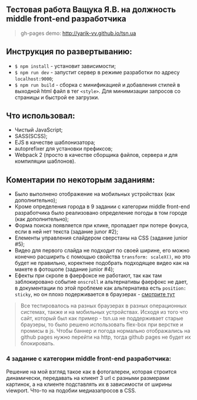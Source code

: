 ## Тестовая работа Ващука Я.В. на должность middle front-end разработчика
>gh-pages demo: http://yarik-vv.github.io/tsn.ua

## Инструкция по развертыванию:
- `$ npm install` - установит зависимости;
- `$ npm run dev` - запустит сервер в режиме разработки по адресу `localhost:9000`;
- `$ npm run build` - сборка с минификацией и добавления стилей в выходной html файл в тег `<style>`. Для минимизации запросов со страницы и быстрой ее загрузки.

## Что использовал:
- Чистый JavaScript;
- SASS(SCSS);
- EJS в качестве шаблонизатора;
- autoprefixer для установки префиксов;
- Webpack 2 (просто в качестве сборщика файлов, сервера и для компиляции шаблонов).

## Коментарии по некоторым заданиям:
- Было выполнено отображение на мобильных устройствах (как дополнительно);
- Кроме определения города в 9 задании с категории middle front-end разработчика было реализовано определение погоды в том городе (как дополнительно);
- Форма поиска появляется при клике, пропадает при потере фокуса, если в ней нет текста (задание junor #2);
- Елементы управления слайдером сверстаны на CSS (задание junior #5);
- Видео для первого слайда не подходит по своей ширине, его можно конечно расширить с помощью свойства `transform: scaleX()`, но это будет не правильно, коректнее подобрать подходящее видео как на макете в фотошопе (задание junior #4); 
- Ефекты при скроле в фаерфоксе не работают, так как там заблокировано событие `onscroll` и альтернативы фаерфокс не дает, в документации по этой проблеме как альтернатива есть `position: sticky`, но он плохо подерживается в браузерах - [смотрите тут](http://caniuse.com/#feat=css-sticky)
>Все тестировалось на разных браузерах в разных операционных системах, также и на мобильных устройствах. Исходя из того что сайт, который был как пример - tsn.ua не поддерживает старые браузеры, то было решено использовать flex-box при верстке и промисы в js.
>Чтобы баннер и погода нормально отображались на github pages нужно перейти на http, тогда github pages не будет их блокировать.

### 4 задание с категории middle front-end разработчика:
Решение на мой взгляд такое как в фотогалереи, которая строится динамически, передавать на клиент 3 url с разными размерами картинок, а на клиенте подставлять их в зависимости от ширины viewport. Что-то на подобии медиазапросов в CSS.